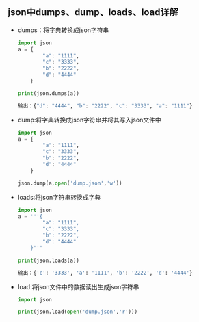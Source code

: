 ## json中dumps、dump、loads、load详解

- dumps：将字典转换成json字符串

  ```python
  import json
  a = {
          "a": "1111",
          "c": "3333",
          "b": "2222",
          "d": "4444"
      }
  
  print(json.dumps(a))
  
  输出：{"d": "4444", "b": "2222", "c": "3333", "a": "1111"}
  ```

- dump:将字典转换成json字符串并将其写入json文件中

  ```python
  import json
  a = {
          "a": "1111",
          "c": "3333",
          "b": "2222",
          "d": "4444"
      }
  
  json.dump(a,open('dump.json','w'))
  ```

- loads:将json字符串转换成字典

  ```python
  import json
  a = '''{
          "a": "1111",
          "c": "3333",
          "b": "2222",
          "d": "4444"
      }'''
  
  print(json.loads(a))
  
  输出：{'c': '3333', 'a': '1111', 'b': '2222', 'd': '4444'}
  ```

- load:将json文件中的数据读出生成json字符串

  ```python
  import json
  
  print(json.load(open('dump.json','r')))
  ```

  